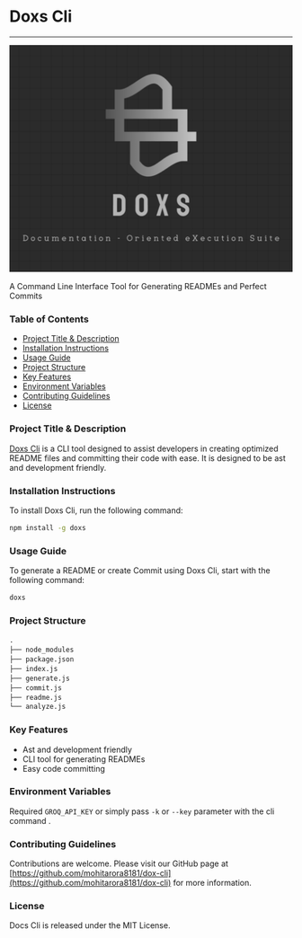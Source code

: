 # Doxs Cli
------------
![Doxs Banner](https://raw.githubusercontent.com/mohitarora8181/dox-cli/refs/heads/master/banner.png)

A Command Line Interface Tool for Generating READMEs and Perfect Commits

### Table of Contents

*   [Project Title & Description](#project-title-description)
*   [Installation Instructions](#installation-instructions)
*   [Usage Guide](#usage-guide)
*   [Project Structure](#project-structure)
*   [Key Features](#key-features)
*   [Environment Variables](#environment-variables)
*   [Contributing Guidelines](#contributing-guidelines)
*   [License](#license)

### Project Title & Description

[Doxs Cli](https://github.com/mohitarora8181/dox-cli) is a CLI tool designed to assist developers in creating optimized README files and committing their code with ease. It is designed to be ast and development friendly.

### Installation Instructions

To install Doxs Cli, run the following command:

```bash
npm install -g doxs
```

### Usage Guide

To generate a README or create Commit using Doxs Cli, start with the following command:

```bash
doxs
```

### Project Structure

```markdown
.
├── node_modules
├── package.json
├── index.js
├── generate.js
├── commit.js
├── readme.js
└── analyze.js
```

### Key Features

*   Ast and development friendly
*   CLI tool for generating READMEs
*   Easy code committing

### Environment Variables
Required ```GROQ_API_KEY``` or simply pass ```-k``` or ```--key``` parameter with the cli command .

### Contributing Guidelines

Contributions are welcome. Please visit our GitHub page at [https://github.com/mohitarora8181/dox-cli](https://github.com/mohitarora8181/dox-cli) for more information.

### License

Docs Cli is released under the MIT License.
